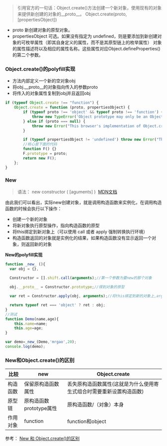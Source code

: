 > 引用官方的一句话：Object.create()方法创建一个新对象，使用现有的对象来提供新创建的对象的__proto__。 
Object.create(proto, [propertiesObject])
- proto
新创建对象的原型对象。
- propertiesObject
可选。如果没有指定为 undefined，则是要添加到新创建对象的可枚举属性（即其自身定义的属性，而不是其原型链上的枚举属性）
对象的属性描述符以及相应的属性名称。这些属性对应Object.defineProperties()的第二个参数。

### Object.create()的polyfill实现

- 方法内部定义一个新的空对象obj
- 将obj.__proto__的对象指向传入的参数proto
- 将传入的对象属性复制到obj并且返回obj


```js
if (typeof Object.create !== "function") {
    Object.create = function (proto, propertiesObject) {
        if (typeof proto !== 'object' && typeof proto !== 'function') {
            throw new TypeError('Object prototype may only be an Object: ' + proto);
        } else if (proto === null) {
            throw new Error("This browser's implementation of Object.create is a shim and doesn't support 'null' as the first argument.");
        }

        if (typeof propertiesObject != 'undefined') throw new Error("This browser's implementation of Object.create is a shim and doesn't support a second argument.");
        //核心是下面的代码
        function F() {}
        F.prototype = proto;
        return new F();
    };
}
```


### New
> 语法： new constructor ( [aguments] ) 
[MDN文档](https://developer.mozilla.org/zh-CN/docs/Web/JavaScript/Reference/Operators/new)

由此我们可以看出，实际new创建对象，就是调用构造函数来实例化，在调用构造函数的时候会执行以下操作：
- 创建一个新的对象
- 将新对象执行原型操作，指向构造函数的原型
- 将this绑定到新对象上（可以使用 call 或者 apply 强制转换执行环境）
- 构造函数返回的对象就是实例化的结果，如果构造函数没有显示返回一个对象，则返回新的对象

**New的polyfill实现**
```js
function _new_ (){
  var obj = {},
   
  Constructor = [].shift.call(arguments);//第一个参数为要new的那个对象

  obj.__proto__ = Constructor.prototype;//得到对象的原型

  var ret = Constructor.apply(obj, arguments);//将this绑定到新的对象上,arguments已经移除了第一个参数，那么后续的入参为对象的入参

  return typeof ret === 'object' ? ret : obj;
}
//测试
function Demo(name,age){
    this.name=name;
    this.age=age;
}

var demo=_new_(Demo,'mrgao',20);
console.log(demo);

```



### New和Object.create()的区别


| 比较 |	new |	Object.create
| --- | --- | --- |
| 构造函数 |	保留原构造函数属性	|丢失原构造函数属性(这就是为什么使用寄生式组合时需要重新设置构造函数)
|原型链	| 原构造函数prototype属性	| 原构造函数/（对象）本身
| 作用对象	| function	|function和object

参考：
[New 和 Object.create()的区别](https://blog.csdn.net/DepressedPrince/article/details/80909636)
